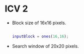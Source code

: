 # ICV 2

- Block size of 16x16 pixels.

  ```matlab

  inputBlock = ones(16,16);
  ```

- Search window of 20x20 pixels.
